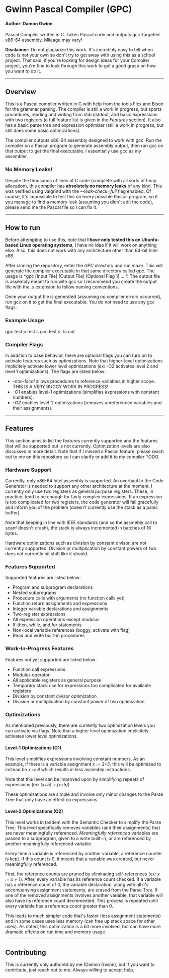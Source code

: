 # Gwinn Pascal Compiler (GPC)
#### Author: Damon Gwinn

Pascal Compiler written in C. Takes Pascal code and outputs gcc-targeted x86-64 assembly. Mileage may vary!

**Disclaimer:** Do not plagiarize this work. It's incredibly easy to tell when code is not your own so don't try to get away with using this as a school project. That said, if you're looking for design ideas for your Compiler project, you're fine to look through this work to get a good grasp on how you want to do it.

---

## Overview
This is a Pascal compiler written in C with help from the tools Flex and Bison for the grammar parsing. The compiler is still a work in progress, but sports procedures, reading and writing from stdin/stdout, and basic expressions with two registers (a full feature list is given in the *Features* section). It also has a basic parse tree and expression optimizer (still a work in progress, but still does some basic optimizations). 

The compiler outputs x86-64 assembly designed to work with gcc. Run the compiler on a Pascal program to generate assembly output, then run gcc on that output to get the final executable. I essentially use gcc as my assembler.

### No Memory Leaks!
Despite the thousands of lines of C code (complete with all sorts of heap allocation), this compiler has **absolutely no memory leaks** of any kind. This was verified using valgrind with the *--leak-check=full* flag enabled. Of course, it's impossible to test this on every possible Pascal program, so if you manage to find a memory leak (assuming you didn't edit the code), please send me the Pascal file so I can fix it.

---

## How to run
Before attempting to use this, note that **I have only tested this on Ubuntu-based Linux operating systems**, I have no idea if it will work on anything else. Also, this does not work with any architecture other than 64-bit Intel x86.

After cloning the repository, enter the *GPC* directory and run *make*. This will generate the compiler executable in that same directory called *gpc*. The usage is *gpc [Input File] [Output File] [Optional Flag 1] ... *. The output file is assembly meant to run with gcc so I recommend you create the output file with the *.s* extension to follow naming conventions.

Once your output file is generated (assuming no compiler errors occurred), run gcc on it to get the final executable. You do not need to use any gcc flags.

### Example Usage
gpc test.p test.s
gcc test.s
./a.out

### Compiler Flags
In addition to base behavior, there are optional flags you can turn on to activate features such as optimizations. Note that higher-level optimizations implicitely activate lower level optimizations (ex: -O2 activates level 2 and level 1 optimizations). The flags are listed below:
- *-non-local* allows procedures to reference variables in higher scope. THIS IS A VERY BUGGY WORK IN PROGRESS!
- *-O1* enables level-1 optimizations (simplifies expressions with constant numbers).
- *-O2* enables level-2 optimizations (removes unreferenced variables and their assignments).

---

## Features
This section aims to list the features currently supported and the features that will be supported but is not currently. Optimization levels are also discussed in more detail. Note that if I missed a Pascal feature, please reach out to me on this repository so I can clarify or add it to my compiler TODO.

### Hardware Support
Currently, only x86-64 Intel assembly is supported. An overhaul to the Code Generator is needed to support any other architecture at the moment. I currently only use two registers as general purpose registers. These, in practice, tend to be enough for fairly complex expressions. If an expression is too complicated for two registers, the code generator will fail gracefully and inform you of the problem (doesn't currently use the stack as a panic buffer).

Note that keeping in line with IEEE standards (and so the assmebly call to scanf doesn't crash), the stack is always incremented in batches of 16 bytes.

Hardware optimizations such as division by constant divisor, are not currently supported. Division or multiplication by constant powers of two does not currently bit shift like it should.

### Features Supported
Supported features are listed below:

- Program and subprogram declarations
- Nested subprograms
- Procedure calls with arguments (no function calls yet)
- Function return assignments and expressions
- Integer variable declarations and assignments
- Two-register expressions
- All expression operations except modulus
- If-then, while, and for statements
- Non-local variable references (buggy, activate with flag)
- Read and write built-in procedures

### Work-In-Progress Features
Features not yet supported are listed below:

- Function call expressions
- Modulus operator
- All applicable registers as general purpose
- Temporary stack use for expressions too complicated for available registers
- Division by constant divisor optimization
- Division or multiplication by constant power of two optimization

### Optimizations
As mentioned previously, there are currently two optimization levels you can activate via flags. Note that a higher level optimization implicitely activates lower level optimizations.

#### Level-1 Optimizations (O1)
This level simplifies expressions involving constant numbers. As an example, if there is a variable assignment *x := 3+5*, this will be optimized to instead be *x := 8* which results in less assembly instructions.

Note that this level can be improved upon by simplifying repeats of expressions (ex: *(x+5) + (x+5)*)

These optimizations are simple and involve only minor changes to the Parse Tree that only have an effect on expressions.

#### Level-2 Optimizations (O2)
This level works in tandem with the Semantic Checker to simplify the Parse Tree. This level specifically removes variables (and their assignments) that are never meaningfully referenced. *Meaningfully referenced* variables are passed to a subprogram, given to a write built-in, or are referenced by another meaningfully referenced variable.

Every time a variable is referenced by another variable, a reference counter is kept. If this count is 0, it means that a variable was created, but never meaningfully referenced.

First, the reference counts are pruned by eliminating self-references (ex: *x := x + 1*). After, every variable has its reference count checked. If a variable has a reference count of 0, the variable declaration, along with all it's accompanying assignment statements, are erased from the Parse Tree. If one of the removed assignments involves another variable, that variable will also have its reference count decremented. This process is repeated until every variable has a reference count greater than 0.

This leads to much simpler code that's faster (less assignment statements) and in some cases uses less memory (can free up stack space for other uses). As noted, this optimization is a bit more involved, but can have more dramatic effects on run time and memory usage.

---

## Contributing
This is currently only authored by me (Damon Gwinn), but if you want to contribute, just reach out to me. Always willing to accept help.


